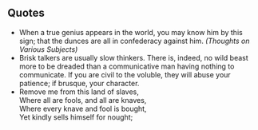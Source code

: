 ## Quotes

* When a true genius appears in the world, you may know him by this sign; that
  the dunces are all in confederacy against him. *(Thoughts on Various
  Subjects)*
* Brisk talkers are usually slow thinkers. There is, indeed, no wild beast
  more to be dreaded than a communicative man having nothing to communicate.
  If you are civil to the voluble, they will abuse your patience; if
  brusque, your character.
* Remove me from this land of slaves,  
  Where all are fools, and all are knaves,  
  Where every knave and fool is bought,  
  Yet kindly sells himself for nought;  
